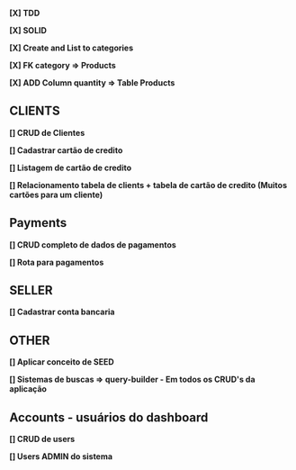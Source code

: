 **[X] TDD**

**[X] SOLID**

**[X] Create and List to categories**

**[X] FK category => Products**

**[X] ADD Column quantity => Table Products**

## CLIENTS

**[] CRUD de Clientes**

**[] Cadastrar cartão de credito**

**[] Listagem de cartão de credito**

**[] Relacionamento tabela de clients + tabela de cartão de credito (Muitos cartões para um cliente)**

## Payments

**[] CRUD completo de dados de pagamentos**

**[] Rota para pagamentos**

## SELLER

**[] Cadastrar conta bancaria**

## OTHER

**[] Aplicar conceito de SEED**

**[] Sistemas de buscas => query-builder - Em todos os CRUD's da aplicação**

## Accounts - usuários do dashboard

**[] CRUD de users**

**[] Users ADMIN do sistema**

